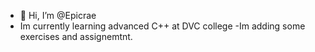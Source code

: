 - 👋 Hi, I’m @Epicrae
- Im currently learning advanced C++ at DVC college 
-Im adding some exercises and assignemtnt.
